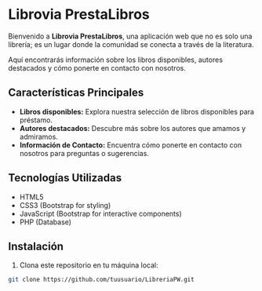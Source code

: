 # Librovia PrestaLibros

Bienvenido a **Librovia PrestaLibros**, una aplicación web que no es solo una librería; es un lugar donde la comunidad se conecta a través de la literatura. 

Aquí encontrarás información sobre los libros disponibles, autores destacados y cómo ponerte en contacto con nosotros.

## Características Principales

- **Libros disponibles:** Explora nuestra selección de libros disponibles para préstamo.
- **Autores destacados:** Descubre más sobre los autores que amamos y admiramos.
- **Información de Contacto:** Encuentra cómo ponerte en contacto con nosotros para preguntas o sugerencias.

## Tecnologías Utilizadas

- HTML5
- CSS3 (Bootstrap for styling)
- JavaScript (Bootstrap for interactive components)
- PHP (Database)

## Instalación

1. Clona este repositorio en tu máquina local:

```bash
git clone https://github.com/tuusuario/LibreriaPW.git
